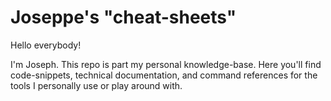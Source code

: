 # Joseppe's "cheat-sheets"

Hello everybody! 

I'm Joseph. This repo is part my personal knowledge-base. Here you'll find code-snippets, technical documentation, and command references for the tools I personally use or play around with.
